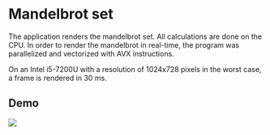# Mandelbrot set
The application renders the mandelbrot set. All calculations are done on the CPU. In order to render the mandelbrot in real-time, the program was parallelized and vectorized with AVX instructions.

On an Intel i5-7200U with a resolution of 1024x728 pixels in the worst case, a frame is rendered in 30 ms.

## Demo
![](example.gif)
